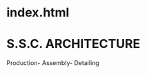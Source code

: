 # index.html
<!DOCTYPE html>
<html lang="tr">
<head>
  <meta charset="UTF-8">
  <title>Benim İlk Sitem</title>
</head>
<body>
  <h1>S.S.C. ARCHITECTURE </h1>
  <p>Production- Assembly- Detailing</p>
</body>
</html>
